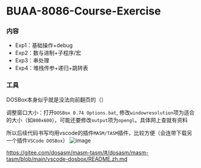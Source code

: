 # BUAA-8086-Course-Exercise

### 内容

- Exp1：基础操作+debug
- Exp2：数与进制+子程序/宏
- Exp3：串处理
- Exp4：堆栈传参+递归+跳转表

### 工具

DOSBox本身似乎就是没法向前翻页的（）

调整窗口大小：打开`DOSBox 0.74 Options.bat`, 修改`windowresolution`项为适合的大小（如`800x600`），可能还要修改`output`项为`opengl`。具体网上查就有资料

所以后续代码书写均用vscode的插件`MASM/TASM`插件，比较方便（会连带下载另一个插件`VSCode DOSBox`）
![image](https://user-images.githubusercontent.com/70893377/233314230-5bc99218-f8ca-4630-aa10-b49cd99c13b2.png)

https://gitee.com/dosasm/masm-tasm/#/dosasm/masm-tasm/blob/main/vscode-dosbox/README.zh.md
